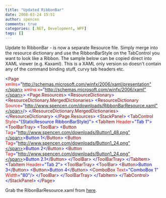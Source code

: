 ```yaml
---
title: "Updated RibbonBar"
date: 2008-03-24 15:51
author: spencen
comments: true
categories: [.NET, Development, WPF]
tags: []
---
```



Update to RibbonBar - is now a separate Resource file. Simply merge into the resource dictionary and use the RibbonBarStyle on the TabControl you want to look like a Ribbon. The sample below can be copied direct into XAML viewer (e.g. Kaxaml). This is a XAML only version so doesn't contain any of the command binding stuff, curvy tab headers etc.
 <div>

<span style="color: #0000ff">&lt;</span><span style="color: #800000">Page</span>
<span style="color: #ff0000">xmlns</span><span style="color: #0000ff">="http://schemas.microsoft.com/winfx/2006/xaml/presentation"</span>
<span style="color: #ff0000">xmlns:x</span><span style="color: #0000ff">="http://schemas.microsoft.com/winfx/2006/xaml"</span><span style="color: #0000ff">&gt;</span>
<span style="color: #0000ff">&lt;</span><span style="color: #800000">Page.Resources</span><span style="color: #0000ff">&gt;</span>
<span style="color: #0000ff">&lt;</span><span style="color: #800000">ResourceDictionary</span><span style="color: #0000ff">&gt;</span>
<span style="color: #0000ff">&lt;</span><span style="color: #800000">ResourceDictionary.MergedDictionaries</span><span style="color: #0000ff">&gt;</span>
<span style="color: #0000ff">&lt;</span><span style="color: #800000">ResourceDictionary</span> <span style="color: #ff0000">Source</span><span style="color: #0000ff">="http://www.spencen.com/downloads/RibbonBarResource.xaml"</span><span style="color: #0000ff">/&gt;</span>
<span style="color: #0000ff">&lt;/</span><span style="color: #800000">ResourceDictionary.MergedDictionaries</span><span style="color: #0000ff">&gt;</span>
<span style="color: #0000ff">&lt;/</span><span style="color: #800000">ResourceDictionary</span><span style="color: #0000ff">&gt;</span>
<span style="color: #0000ff">&lt;/</span><span style="color: #800000">Page.Resources</span><span style="color: #0000ff">&gt;</span>
<span style="color: #0000ff">&lt;</span><span style="color: #800000">StackPanel</span><span style="color: #0000ff">&gt;</span>
<span style="color: #0000ff">&lt;</span><span style="color: #800000">TabControl</span> <span style="color: #ff0000">Style</span><span style="color: #0000ff">="{StaticResource RibbonBarStyle}"</span><span style="color: #0000ff">&gt;</span>
<span style="color: #0000ff">&lt;</span><span style="color: #800000">TabItem</span> <span style="color: #ff0000">Header</span><span style="color: #0000ff">="Tab 1"</span><span style="color: #0000ff">&gt;</span>
<span style="color: #0000ff">&lt;</span><span style="color: #800000">ToolBarTray</span><span style="color: #0000ff">&gt;</span>
<span style="color: #0000ff">&lt;</span><span style="color: #800000">ToolBar</span><span style="color: #0000ff">&gt;</span>
<span style="color: #0000ff">&lt;</span><span style="color: #800000">Button</span> <span style="color: #ff0000">Tag</span><span style="color: #0000ff">="http://www.spencen.com/downloads/Button1_48.png"</span><span style="color: #0000ff">&gt;</span>Button 1<span style="color: #0000ff">&lt;/</span><span style="color: #800000">Button</span><span style="color: #0000ff">&gt;</span>
<span style="color: #0000ff">&lt;</span><span style="color: #800000">Button</span> <span style="color: #ff0000">Tag</span><span style="color: #0000ff">="http://www.spencen.com/downloads/Button1_24.png"</span><span style="color: #0000ff">&gt;</span>Button 2<span style="color: #0000ff">&lt;/</span><span style="color: #800000">Button</span><span style="color: #0000ff">&gt;</span>
<span style="color: #0000ff">&lt;</span><span style="color: #800000">Button</span> <span style="color: #ff0000">Tag</span><span style="color: #0000ff">="http://www.spencen.com/downloads/Button1_24.png"</span><span style="color: #0000ff">&gt;</span>Button 2.1<span style="color: #0000ff">&lt;/</span><span style="color: #800000">Button</span><span style="color: #0000ff">&gt;</span>
<span style="color: #0000ff">&lt;/</span><span style="color: #800000">ToolBar</span><span style="color: #0000ff">&gt;</span>
<span style="color: #0000ff">&lt;/</span><span style="color: #800000">ToolBarTray</span><span style="color: #0000ff">&gt;</span>
<span style="color: #0000ff">&lt;/</span><span style="color: #800000">TabItem</span><span style="color: #0000ff">&gt;</span>
<span style="color: #0000ff">&lt;</span><span style="color: #800000">TabItem</span> <span style="color: #ff0000">Header</span><span style="color: #0000ff">="Tab 2"</span><span style="color: #0000ff">&gt;</span>
<span style="color: #0000ff">&lt;</span><span style="color: #800000">ToolBarTray</span><span style="color: #0000ff">&gt;</span>
<span style="color: #0000ff">&lt;</span><span style="color: #800000">ToolBar</span><span style="color: #0000ff">&gt;</span>
<span style="color: #0000ff">&lt;</span><span style="color: #800000">Button</span><span style="color: #0000ff">&gt;</span>Button 3<span style="color: #0000ff">&lt;/</span><span style="color: #800000">Button</span><span style="color: #0000ff">&gt;</span>
<span style="color: #0000ff">&lt;</span><span style="color: #800000">Button</span><span style="color: #0000ff">&gt;</span>Button 4<span style="color: #0000ff">&lt;/</span><span style="color: #800000">Button</span><span style="color: #0000ff">&gt;</span>
<span style="color: #0000ff">&lt;</span><span style="color: #800000">ComboBox</span> <span style="color: #ff0000">Text</span><span style="color: #0000ff">="ComboBox 1"</span> <span style="color: #ff0000">Width</span><span style="color: #0000ff">="80"</span><span style="color: #0000ff">/&gt;</span>
<span style="color: #0000ff">&lt;/</span><span style="color: #800000">ToolBar</span><span style="color: #0000ff">&gt;</span>
<span style="color: #0000ff">&lt;/</span><span style="color: #800000">ToolBarTray</span><span style="color: #0000ff">&gt;</span>
<span style="color: #0000ff">&lt;/</span><span style="color: #800000">TabItem</span><span style="color: #0000ff">&gt;</span>
<span style="color: #0000ff">&lt;/</span><span style="color: #800000">TabControl</span><span style="color: #0000ff">&gt;</span>
<span style="color: #0000ff">&lt;/</span><span style="color: #800000">StackPanel</span><span style="color: #0000ff">&gt;</span>
<span style="color: #0000ff">&lt;/</span><span style="color: #800000">Page</span><span style="color: #0000ff">&gt;</span>
</div>


Grab the RibonBarResource.xaml from [here](http://www.spencen.com/downloads/RibbonBarResource.xaml).


